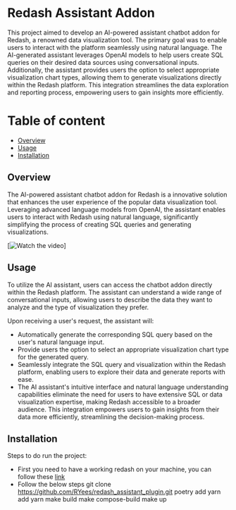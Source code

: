 # Redash Assistant Addon
This project aimed to develop an AI-powered assistant chatbot addon for Redash, a renowned data visualization tool. The primary goal was to enable users to interact with the platform seamlessly using natural language. The AI-generated assistant leverages OpenAI models to help users create SQL queries on their desired data sources using conversational inputs. Additionally, the assistant provides users the option to select appropriate visualization chart types, allowing them to generate visualizations directly within the Redash platform. This integration streamlines the data exploration and reporting process, empowering users to gain insights more efficiently.


# Table of content
* [Overview](#overview)
* [Usage](#workflow)
* [Installation](#workflow)

## Overview
The AI-powered assistant chatbot addon for Redash is a innovative solution that enhances the user experience of the popular data visualization tool. Leveraging advanced language models from OpenAI, the assistant enables users to interact with Redash using natural language, significantly simplifying the process of creating SQL queries and generating visualizations.

[![Watch the video](https://www.canva.com/design/DAGJoKgp9NE/VAls9Z3MaLivchVtWCG6NA/edit)]

## Usage
To utilize the AI assistant, users can access the chatbot addon directly within the Redash platform. The assistant can understand a wide range of conversational inputs, allowing users to describe the data they want to analyze and the type of visualization they prefer.

Upon receiving a user's request, the assistant will:

* Automatically generate the corresponding SQL query based on the user's natural language input.
* Provide users the option to select an appropriate visualization chart type for the generated query.
* Seamlessly integrate the SQL query and visualization within the Redash platform, enabling users to explore their data and generate reports with ease.
* The AI assistant's intuitive interface and natural language understanding capabilities eliminate the need for users to have extensive SQL or data visualization expertise, making Redash accessible to a broader audience. This integration empowers users to gain insights from their data more efficiently, streamlining the decision-making process.

## Installation
Steps to do run the project:
* First you need to have a working redash on your machine, you can follow these [link](https://github.com/getredash/redash/wiki/Local-development-setup)
* Follow the below steps
    git clone https://github.com/RYees/redash_assistant_plugin.git
    poetry add
    yarn add
    yarn
    make build
    make compose-build
    make up
